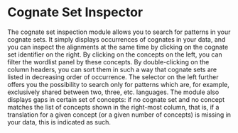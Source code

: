 # Cognate Set Inspector

The cognate set inspection module allows you to search for patterns in your cognate sets. 
It simply displays occurrences of cognates in your data, and you can inspect the alignments at the same time by clicking on the cognate set identifier on the right. By clicking on the concepts on the left, you can filter the wordlist panel by these concepts.
By double-clicking on the column headers, you can sort them in such a way that cognate sets are listed in decreasing order of occurrence. The selector on the left further offers you the possibility to search only for patterns which are, for example, exclusively shared between two, three, etc. languages. The module also displays gaps in certain set of concepts: if no cognate set and no concept matches the list of concepts shown in the right-most column, that is, if a translation for a given concept (or a given number of concepts) is missing in your data, this is indicated as such. 



